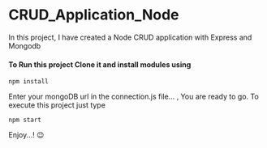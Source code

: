 # CRUD_Application_Node
In this project, I have created a Node CRUD application with Express and Mongodb

#### To Run this project Clone it and install modules using
```
npm install
```
Enter your mongoDB url in the connection.js file... ,
You are ready to go. To execute this project just type
```
npm start
```

Enjoy...! 😉 
